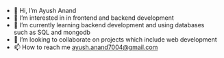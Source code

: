- 👋 Hi, I’m Ayush Anand
- 👀 I’m interested in in frontend and backend development 
- 🌱 I’m currently learning backend development and using databases such as SQL and mongodb
- 💞️ I’m looking to collaborate on projects which include web development
- 📫 How to reach me ayush.anand7004@gmail.com

<!---
ayushanand027/ayushanand027 is a ✨ special ✨ repository because its `README.md` (this file) appears on your GitHub profile.
You can click the Preview link to take a look at your changes.
--->
